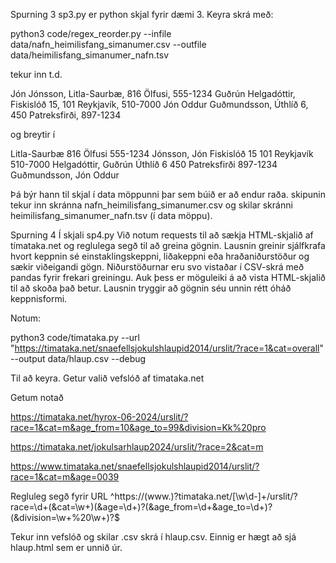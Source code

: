 Spurning 3
sp3.py er python skjal fyrir dæmi 3.
Keyra skrá með:

python3 code/regex_reorder.py --infile data/nafn_heimilisfang_simanumer.csv --outfile data/heimilisfang_simanumer_nafn.tsv

tekur inn t.d.

Jón Jónsson, Litla-Saurbæ, 816 Ölfusi, 555-1234
Guðrún Helgadóttir, Fiskislóð 15, 101 Reykjavík, 510-7000
Jón Oddur Guðmundsson, Úthlíð 6, 450 Patreksfirði, 897-1234

og breytir í

Litla-Saurbæ 816 Ölfusi 555-1234 Jónsson, Jón
Fiskislóð 15 101 Reykjavík 510-7000 Helgadóttir, Guðrún
Úthlíð 6 450 Patreksfirði 897-1234 Guðmundsson, Jón Oddur

Þá býr hann til skjal í data möppunni þar sem búið er að endur raða. skipunin tekur inn skránna nafn_heimilisfang_simanumer.csv og skilar skránni heimilisfang_simanumer_nafn.tsv (í data möppu).

Spurning 4
Í skjali sp4.py
Við notum requests til að sækja HTML-skjalið af tímataka.net og reglulega segð til að greina gögnin. Lausnin greinir sjálfkrafa hvort keppnin sé einstaklingskeppni, liðakeppni eða hraðaniðurstöður og sækir viðeigandi gögn. Niðurstöðurnar eru svo vistaðar í CSV-skrá með pandas fyrir frekari greiningu. Auk þess er möguleiki á að vista HTML-skjalið til að skoða það betur. Lausnin tryggir að gögnin séu unnin rétt óháð keppnisformi.

Notum:

python3 code/timataka.py --url "https://timataka.net/snaefellsjokulshlaupid2014/urslit/?race=1&cat=overall" --output data/hlaup.csv --debug

Til að keyra. Getur valið vefslóð af timataka.net

Getum notað

https://timataka.net/hyrox-06-2024/urslit/?race=1&cat=m&age_from=10&age_to=99&division=Kk%20pro

https://timataka.net/jokulsarhlaup2024/urslit/?race=2&cat=m

https://www.timataka.net/snaefellsjokulshlaupid2014/urslit/?race=1&cat=m&age=0039

Regluleg segð fyrir URL
^https://(www.)?timataka.net/[\w\d-]+/urslit/?race=\d+(&cat=\w+)(&age=\d+)?(&age_from=\d+&age_to=\d+)?(&division=\w+%20\w+)?$

Tekur inn vefslóð og skilar .csv skrá í hlaup.csv. Einnig er hægt að sjá hlaup.html sem er unnið úr.
